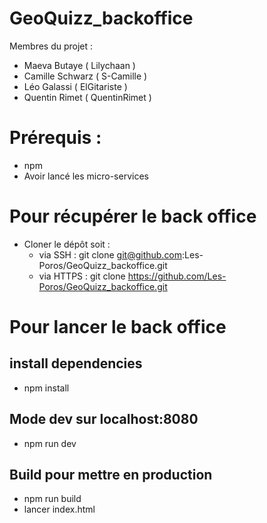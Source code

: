# GeoQuizz_backoffice

Membres du projet :
- Maeva Butaye    ( Lilychaan )
- Camille Schwarz ( S-Camille )
- Léo Galassi     ( ElGitariste )
- Quentin Rimet   ( QuentinRimet )

# Prérequis :
* npm
* Avoir lancé les micro-services

# Pour récupérer le back office

* Cloner le dépôt soit :
    - via SSH : git clone git@github.com:Les-Poros/GeoQuizz_backoffice.git
    - via HTTPS : git clone https://github.com/Les-Poros/GeoQuizz_backoffice.git
    
# Pour lancer le back office

## install dependencies
* npm install

## Mode dev sur localhost:8080
* npm run dev

## Build pour mettre en production
* npm run build
* lancer index.html
